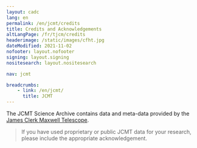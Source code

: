 ```yaml
---
layout: cadc
lang: en
permalink: /en/jcmt/credits
title: Credits and Acknowledgements
altLangPage: /fr/tjcm/credits
headerimage: /static/images/cfht.jpg
dateModified: 2021-11-02
nofooter: layout.nofooter
signing: layout.signing
nositesearch: layout.nositesearch

nav: jcmt

breadcrumbs:
    - link: /en/jcmt/
      title: JCMT
---
```


<div class="about_text">
<p>
  The JCMT Science Archive contains data and meta-data provided by the
  <a rel="external" href="http://www.jach.hawaii.edu/JCMT/" class="ui-link">James Clerk Maxwell Telescope</a>.
</p>

<blockquote>
  If you have used proprietary or public JCMT data for your research, please
  include the appropriate acknowledgement.
</blockquote>
</div>